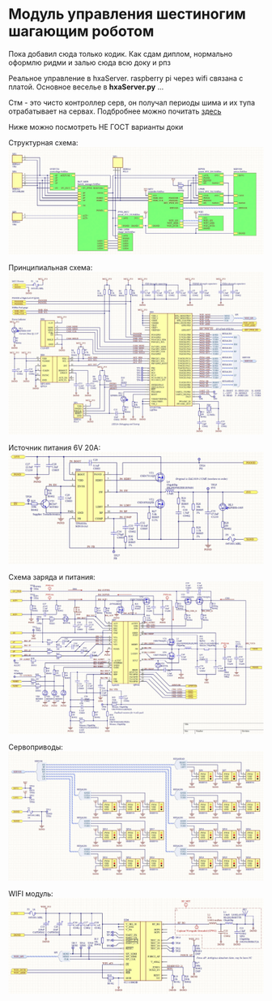# Модуль управления шестиногим шагающим роботом

Пока добавил сюда только кодик. Как сдам диплом, нормально оформлю ридми и залью сюда всю доку и рпз

Реальное управление в hxaServer. raspberry pi через wifi связана с платой. Основное веселье в **hxaServer.py** ...

Стм - это чисто контроллер серв, он получал периоды шима и их тупа отрабатывает на сервах. Подбробнее можно почитать [здесь](http://easyelectronics.ru/upravlenie-mnozhestvom-servomashinok.html)


Ниже можно посмотреть НЕ ГОСТ варианты доки

Структурная схема:
![структурка](img/structural.PNG)

Принципиальная схема:
![приципиалка](img/principial.PNG)

Источник питания 6V 20A:
![аккум](img/Power_6V20A.PNG)

Схема заряда и питания:
![питание](img/charge_and_supply.PNG)

Сервоприводы:
![Сервы](img/servodrive_module.PNG)

WIFI модуль:
![Сервы](img/WIFI_module.PNG)


